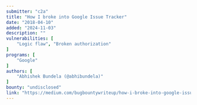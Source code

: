 ```yaml
---
submitter: "c2a"
title: "How I broke into Google Issue Tracker"
date: "2018-04-10"
added: "2024-11-03"
description: ""
vulnerabilities: [
    "Logic flaw", "Broken authorization"
]
programs: [
    "Google"
]
authors: [
    "Abhishek Bundela (@abhibundela)"
]
bounty: "undisclosed"
link: "https://medium.com/bugbountywriteup/how-i-broke-into-google-issue-tracker-667b9e33e931"
---
```




